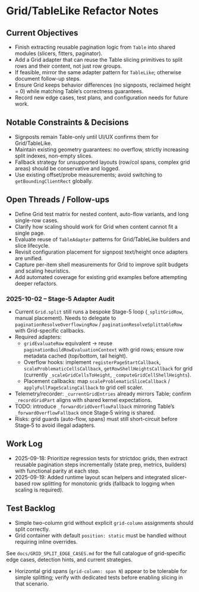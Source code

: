 # Grid/TableLike Refactor Notes

## Current Objectives
- Finish extracting reusable pagination logic from `Table` into shared modules (slicers, fitters, paginator).
- Add a Grid adapter that can reuse the Table slicing primitives to split rows and their content, not just row groups.
- If feasible, mirror the same adapter pattern for `TableLike`; otherwise document follow-up steps.
- Ensure Grid keeps behavior differences (no signposts, reclaimed height = 0) while matching Table’s correctness guarantees.
- Record new edge cases, test plans, and configuration needs for future work.

## Notable Constraints & Decisions
- Signposts remain Table-only until UI/UX confirms them for Grid/TableLike.
- Maintain existing geometry guarantees: no overflow, strictly increasing split indexes, non-empty slices.
- Fallback strategy for unsupported layouts (row/col spans, complex grid areas) should be conservative and logged.
- Use existing offset/probe measurements; avoid switching to `getBoundingClientRect` globally.

## Open Threads / Follow-ups
- Define Grid test matrix for nested content, auto-flow variants, and long single-row cases.
- Clarify how scaling should work for Grid when content cannot fit a single page.
- Evaluate reuse of `TableAdapter` patterns for Grid/TableLike builders and slice lifecycle.
- Revisit configuration placement for signpost text/height once adapters are unified.
- Capture per-item shell measurements for Grid to improve split budgets and scaling heuristics.
- Add automated coverage for existing grid examples before attempting deeper refactors.

### 2025-10-02 – Stage‑5 Adapter Audit
- Current `Grid.split` still runs a bespoke Stage-5 loop (`_splitGridRow`, manual placement). Needs to delegate to `paginationResolveOverflowingRow` / `paginationResolveSplittableRow` with Grid-specific callbacks.
- Required adapters:
  - `gridEvaluateRow` equivalent → reuse `paginationBuildRowEvaluationContext` with grid rows; ensure row metadata cached (top/bottom, tail height).
  - Overflow hooks: implement `registerPageStartCallback`, `scaleProblematicCellsCallback`, `getRowShellHeightsCallback` for grid (currently `_scaleGridCellsToHeight`, `_computeGridCellShellHeights`).
  - Placement callbacks: map `scaleProblematicSliceCallback` / `applyFullPageScalingCallback` to grid cell scaler.
- Telemetry/recorder: `_currentGridEntries` already mirrors Table; confirm `_recordGridPart` aligns with shared kernel expectations.
- TODO: introduce `_forwardGridOverflowFallback` mirroring Table’s `_forwardOverflowFallback` once Stage‑5 wiring is shared.
- Risks: grid guards (auto-flow, spans) must still short-circuit before Stage‑5 to avoid illegal adapters.

## Work Log
- 2025-09-18: Prioritize regression tests for strictdoc grids, then extract reusable pagination steps incrementally (state prep, metrics, builders) with functional parity at each step.
- 2025-09-19: Added runtime layout scan helpers and integrated slicer-based row splitting for monotonic grids (fallback to logging when scaling is required).

## Test Backlog
- Simple two-column grid without explicit `grid-column` assignments should split correctly.
- Grid container with default `position: static` must be handled without requiring inline overrides.

See `docs/GRID_SPLIT_EDGE_CASES.md` for the full catalogue of grid-specific edge cases, detection hints, and current strategies.
- Horizontal grid spans (`grid-column: span N`) appear to be tolerable for simple splitting; verify with dedicated tests before enabling slicing in that scenario.
